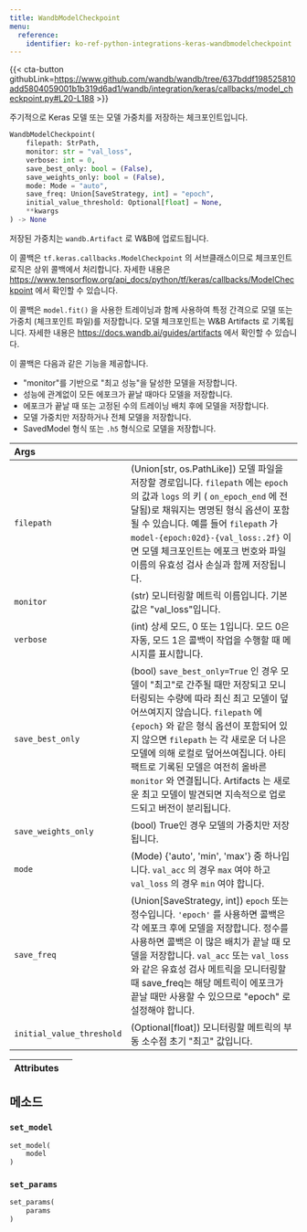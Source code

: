 ```yaml
---
title: WandbModelCheckpoint
menu:
  reference:
    identifier: ko-ref-python-integrations-keras-wandbmodelcheckpoint
---
```


{{< cta-button githubLink=https://www.github.com/wandb/wandb/tree/637bddf198525810add5804059001b1b319d6ad1/wandb/integration/keras/callbacks/model_checkpoint.py#L20-L188 >}}

주기적으로 Keras 모델 또는 모델 가중치를 저장하는 체크포인트입니다.

```python
WandbModelCheckpoint(
    filepath: StrPath,
    monitor: str = "val_loss",
    verbose: int = 0,
    save_best_only: bool = (False),
    save_weights_only: bool = (False),
    mode: Mode = "auto",
    save_freq: Union[SaveStrategy, int] = "epoch",
    initial_value_threshold: Optional[float] = None,
    **kwargs
) -> None
```

저장된 가중치는 `wandb.Artifact` 로 W&B에 업로드됩니다.

이 콜백은 `tf.keras.callbacks.ModelCheckpoint` 의 서브클래스이므로 체크포인트 로직은 상위 콜백에서 처리합니다. 자세한 내용은 https://www.tensorflow.org/api_docs/python/tf/keras/callbacks/ModelCheckpoint 에서 확인할 수 있습니다.

이 콜백은 `model.fit()` 을 사용한 트레이닝과 함께 사용하여 특정 간격으로 모델 또는 가중치 (체크포인트 파일)를 저장합니다. 모델 체크포인트는 W&B Artifacts 로 기록됩니다. 자세한 내용은 https://docs.wandb.ai/guides/artifacts 에서 확인할 수 있습니다.

이 콜백은 다음과 같은 기능을 제공합니다.
- "monitor"를 기반으로 "최고 성능"을 달성한 모델을 저장합니다.
- 성능에 관계없이 모든 에포크가 끝날 때마다 모델을 저장합니다.
- 에포크가 끝날 때 또는 고정된 수의 트레이닝 배치 후에 모델을 저장합니다.
- 모델 가중치만 저장하거나 전체 모델을 저장합니다.
- SavedModel 형식 또는 `.h5` 형식으로 모델을 저장합니다.

| Args |  |
| :--- | :--- |
|  `filepath` |  (Union[str, os.PathLike]) 모델 파일을 저장할 경로입니다. `filepath` 에는 `epoch` 의 값과 `logs` 의 키 ( `on_epoch_end` 에 전달됨)로 채워지는 명명된 형식 옵션이 포함될 수 있습니다. 예를 들어 `filepath` 가 `model-{epoch:02d}-{val_loss:.2f}` 이면 모델 체크포인트는 에포크 번호와 파일 이름의 유효성 검사 손실과 함께 저장됩니다. |
|  `monitor` |  (str) 모니터링할 메트릭 이름입니다. 기본값은 "val_loss"입니다. |
|  `verbose` |  (int) 상세 모드, 0 또는 1입니다. 모드 0은 자동, 모드 1은 콜백이 작업을 수행할 때 메시지를 표시합니다. |
|  `save_best_only` |  (bool) `save_best_only=True` 인 경우 모델이 "최고"로 간주될 때만 저장되고 모니터링되는 수량에 따라 최신 최고 모델이 덮어쓰여지지 않습니다. `filepath` 에 `{epoch}` 와 같은 형식 옵션이 포함되어 있지 않으면 `filepath` 는 각 새로운 더 나은 모델에 의해 로컬로 덮어쓰여집니다. 아티팩트로 기록된 모델은 여전히 올바른 `monitor` 와 연결됩니다. Artifacts 는 새로운 최고 모델이 발견되면 지속적으로 업로드되고 버전이 분리됩니다. |
|  `save_weights_only` |  (bool) True인 경우 모델의 가중치만 저장됩니다. |
|  `mode` |  (Mode) {'auto', 'min', 'max'} 중 하나입니다. `val_acc` 의 경우 `max` 여야 하고 `val_loss` 의 경우 `min` 여야 합니다. |
|  `save_freq` |  (Union[SaveStrategy, int]) `epoch` 또는 정수입니다. `'epoch'` 를 사용하면 콜백은 각 에포크 후에 모델을 저장합니다. 정수를 사용하면 콜백은 이 많은 배치가 끝날 때 모델을 저장합니다. `val_acc` 또는 `val_loss` 와 같은 유효성 검사 메트릭을 모니터링할 때 save_freq는 해당 메트릭이 에포크가 끝날 때만 사용할 수 있으므로 "epoch" 로 설정해야 합니다. |
|  `initial_value_threshold` |  (Optional[float]) 모니터링할 메트릭의 부동 소수점 초기 "최고" 값입니다. |

| Attributes |  |
| :--- | :--- |

## 메소드

### `set_model`

```python
set_model(
    model
)
```

### `set_params`

```python
set_params(
    params
)
```
